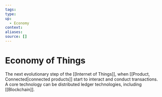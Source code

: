 ```yaml
---
tags:
type:
up:
  - Economy
context:
aliases:
source: []
---
```


# Economy of Things

The next evolutionary step of the [[Internet of Things]], when [[Product, Connected|connected products]] start to interact and conduct transactions. A core technology can be distributed ledger technologies, including [[Blockchain]].
